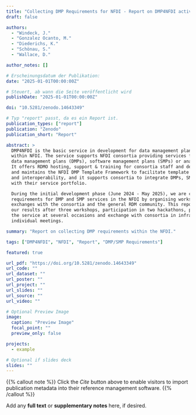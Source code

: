 ```yaml
---
title: "Collecting DMP Requirements for NFDI - Report on DMP4NFDI activities (1.0.0)"
draft: false

authors:
  - "Windeck, J."
  - "Gonzalez Ocanto, M."
  - "Diederichs, K."
  - "Schönau, S."
  - "Wallace, D."

author_notes: []

# Erscheinungsdatum der Publikation:
date: "2025-01-01T00:00:00Z"

# Steuert, ab wann die Seite veröffentlicht wird
publishDate: "2025-01-01T00:00:00Z"

doi: "10.5281/zenodo.14643349"

# Typ "report" passt, da es ein Report ist. 
publication_types: ["report"]
publication: "Zenodo"
publication_short: "Report"

abstract: >
  DMP4NFDI is the basic service in development for data management planning 
  within NFDI. The service supports NFDI consortia providing services for 
  data management plans (DMPs), software management plans (SMPs) or analogues. 
  It offers RDMO hosting, support & training for consortia staff and develops 
  and maintains the NFDI DMP Template Framework to facilitate template development 
  and interoperability, and it supports consortia to integrate DMPs, SMPs etc. 
  with their service portfolio.

  During the initial development phase (June 2024 - May 2025), we are collecting 
  requirements for DMP and SMP services in the NFDI by organising workshops and 
  exchanges with the consortia and the general RDM community. This report summarizes 
  our results after three workshops, participation in two hackathons, presenting 
  the service at several occasions and exchange with consortia in infra-dmp and 
  individual meetings.

summary: "Report on collecting DMP requirements within the NFDI."

tags: ["DMP4NFDI", "NFDI", "Report", "DMP/SMP Requirements"]

featured: true

url_pdf: "https://doi.org/10.5281/zenodo.14643349"
url_code: ""
url_dataset: ""
url_poster: ""
url_project: ""
url_slides: ""
url_source: ""
url_video: ""

# Optional Preview Image
image:
  caption: "Preview Image"
  focal_point: ""
  preview_only: false

projects:
  - example

# Optional if slides deck
slides: ""
---
```


{{% callout note %}}
Click the _Cite_ button above to enable visitors to import publication metadata into their reference management software.
{{% /callout %}}

Add any **full text** or **supplementary notes** here, if desired.
